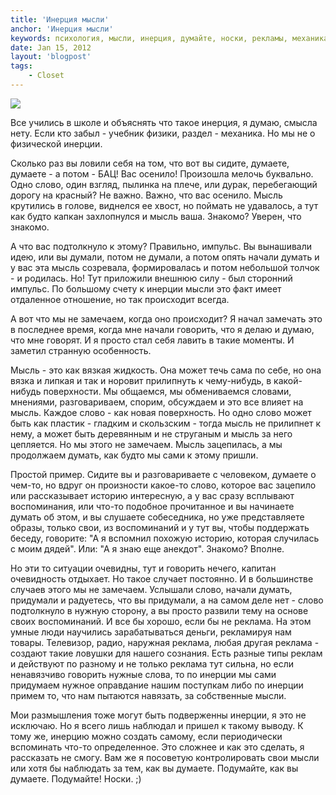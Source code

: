 ```yaml
---
title: 'Инерция мысли'
anchor: 'Инерция мысли'
keywords: психология, мысли, инерция, думайте, носки, рекламы, механика, инерция мысли
date: Jan 15, 2012
layout: 'blogpost'
tags:
    - Closet
---
```


![](/images/inertia-thoughts/1.jpg)

Все учились в школе и объяснять что такое инерция, я думаю, смысла нету. Если кто забыл - учебник физики, раздел - механика. Но мы не о физической инерции.

Сколько раз вы ловили себя на том, что вот вы сидите, думаете, думаете - а потом - БАЦ! Вас осенило! Произошла мелочь буквально. Одно слово, один взгляд, пылинка на плече, или дурак, перебегающий дорогу на красный? Не важно. Важно, что вас осенило. Мысль крутились в голове, виднелся ее хвост, но поймать не удавалось, а тут как будто капкан захлопнулся и мысль ваша. Знакомо? Уверен, что знакомо.

<!-- cut -->

А что вас подтолкнуло к этому? Правильно, импульс. Вы вынашивали идею, или вы думали, потом не думали, а потом опять начали думать и у вас эта мысль созревала, формировалась и потом небольшой толчок - и родилась. Но! Тут приложили внешнюю силу - был сторонний импульс. По большому счету к инерции мысли это факт имеет отдаленное отношение, но так происходит всегда.

А вот что мы не замечаем, когда оно происходит? Я начал замечать это в последнее время, когда мне начали говорить, что я делаю и думаю, что мне говорят. И я просто стал себя лавить в такие моменты. И заметил странную особенность.

Мысль - это как вязкая жидкость. Она может течь сама по себе, но она вязка и липкая и так и норовит прилипнуть к чему-нибудь, в какой-нибудь поверхности. Мы общаемся, мы обмениваемся словами, мнениями, разговариваем, спорим, обсуждаем и это все влияет на мысль. Каждое слово - как новая поверхность. Но одно слово может быть как пластик - гладким и скользским - тогда мысль не прилипнет к нему, а может быть деревянным и не струганым и мысль за него цепляется. Но мы этого не замечаем. Мысль зацепилась, а мы продолжаем думать, как будто мы сами к этому пришли.

Простой пример. Сидите вы и разговариваете с человеком, думаете о чем-то, но вдруг он произности какое-то слово, которое вас зацепило или рассказывает историю интересную, а у вас сразу всплывают воспоминания, или что-то подобное прочитанное и вы начинаете думать об этом, и вы слушаете собеседника, но уже представляете образы, только свои, из воспоминаний и у тут вы, чтобы поддержать беседу, говорите: "А я вспомнил похожую историю, которая случилась с моим дядей". Или: "А я знаю еще анекдот". Знакомо? Вполне.

Но эти то ситуации очевидны, тут и говорить нечего, капитан очевидность отдыхает. Но такое случает постоянно. И в большинстве случаев этого мы не замечаем. Услышали слово, начали думать, придумали и радуетесь, что вы придумали, а на самом деле нет - слово подтолкнуло в нужную сторону, а вы просто развили тему на основе своих воспоминаний. И все бы хорошо, если бы не реклама. На этом умные люди научились зарабатываться деньги, рекламируя нам товары. Телевизор, радио, наружная реклама, любая другая реклама - создают такие ловушки для нашего сознания. Есть разные типы реклам и действуют по разному и не только реклама тут сильна, но если ненавязчиво говорить нужные слова, то по инерции мы сами придумаем нужное оправдание нашим поступкам либо по инерции примем то, что нам пытаются навязать, за собственные мысли.

Мои размышления тоже могут быть подверженны инерции, я это не исключаю. Но я всего лишь наблюдал и пришел к такому выводу. К тому же, инерцию можно создать самому, если периодически вспоминать что-то определенное. Это сложнее и как это сделать, я рассказать не смогу. Вам же я посоветую контролировать свои мысли или хотя бы наблюдать за тем, как вы думаете. Подумайте, как вы думаете. Подумайте! Носки. ;)

